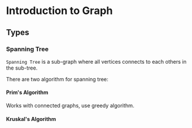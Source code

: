 # Introduction to Graph

## Types

### Spanning Tree

`Spanning Tree` is a sub-graph where all vertices connects to each others in the sub-tree.

There are two algorithm for spanning tree:

#### Prim's Algorithm

Works with connected graphs, use greedy algorithm.

#### Kruskal's Algorithm

